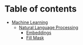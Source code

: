 # Table of contents

* [Machine Learning](machine-learning/README.md)
    * [Natural Language Processing](machine-learning/natural-language-processing/README.md)
        * [Embeddings](machine-learning/natural-language-processing/embeddings.md)
        * [Fill Mask](machine-learning/natural-language-processing/fill-mask.md)